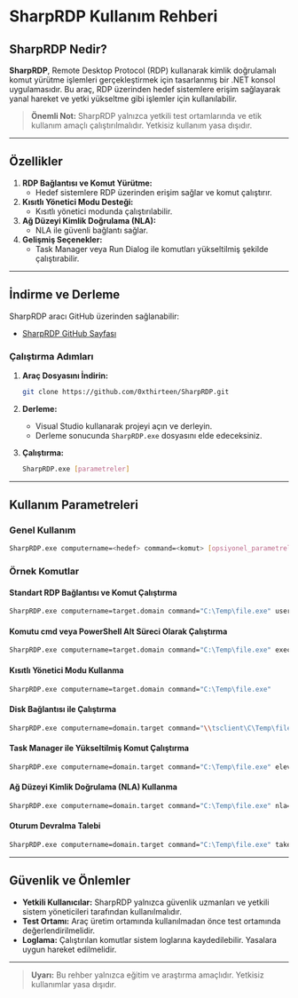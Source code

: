 # SharpRDP Kullanım Rehberi

## SharpRDP Nedir?

**SharpRDP**, Remote Desktop Protocol (RDP) kullanarak kimlik doğrulamalı komut yürütme işlemleri gerçekleştirmek için tasarlanmış bir .NET konsol uygulamasıdır. Bu araç, RDP üzerinden hedef sistemlere erişim sağlayarak yanal hareket ve yetki yükseltme gibi işlemler için kullanılabilir.

> **Önemli Not:** SharpRDP yalnızca yetkili test ortamlarında ve etik kullanım amaçlı çalıştırılmalıdır. Yetkisiz kullanım yasa dışıdır.

---

## Özellikler

1. **RDP Bağlantısı ve Komut Yürütme:**
   - Hedef sistemlere RDP üzerinden erişim sağlar ve komut çalıştırır.
2. **Kısıtlı Yönetici Modu Desteği:**
   - Kısıtlı yönetici modunda çalıştırılabilir.
3. **Ağ Düzeyi Kimlik Doğrulama (NLA):**
   - NLA ile güvenli bağlantı sağlar.
4. **Gelişmiş Seçenekler:**
   - Task Manager veya Run Dialog ile komutları yükseltilmiş şekilde çalıştırabilir.

---

## İndirme ve Derleme

SharpRDP aracı GitHub üzerinden sağlanabilir:

- [SharpRDP GitHub Sayfası](https://github.com/0xthirteen/SharpRDP)

### Çalıştırma Adımları

1. **Araç Dosyasını İndirin:**
   ```bash
   git clone https://github.com/0xthirteen/SharpRDP.git
   ```

2. **Derleme:**
   - Visual Studio kullanarak projeyi açın ve derleyin.
   - Derleme sonucunda `SharpRDP.exe` dosyasını elde edeceksiniz.

3. **Çalıştırma:**
   ```bash
   SharpRDP.exe [parametreler]
   ```

---

## Kullanım Parametreleri

### Genel Kullanım
```bash
SharpRDP.exe computername=<hedef> command=<komut> [opsiyonel_parametreler]
```

### Örnek Komutlar

#### Standart RDP Bağlantısı ve Komut Çalıştırma
```bash
SharpRDP.exe computername=target.domain command="C:\Temp\file.exe" username=domain\user password=password
```

#### Komutu cmd veya PowerShell Alt Süreci Olarak Çalıştırma
```bash
SharpRDP.exe computername=target.domain command="C:\Temp\file.exe" exec=cmd
```

#### Kısıtlı Yönetici Modu Kullanma
```bash
SharpRDP.exe computername=target.domain command="C:\Temp\file.exe"
```

#### Disk Bağlantısı ile Çalıştırma
```bash
SharpRDP.exe computername=domain.target command="\\tsclient\C\Temp\file.exe" connectdrive=true
```

#### Task Manager ile Yükseltilmiş Komut Çalıştırma
```bash
SharpRDP.exe computername=domain.target command="C:\Temp\file.exe" elevated=taskmgr
```

#### Ağ Düzeyi Kimlik Doğrulama (NLA) Kullanma
```bash
SharpRDP.exe computername=domain.target command="C:\Temp\file.exe" nla=true
```

#### Oturum Devralma Talebi
```bash
SharpRDP.exe computername=domain.target command="C:\Temp\file.exe" takeover=true
```

---

## Güvenlik ve Önlemler

- **Yetkili Kullanıcılar:** SharpRDP yalnızca güvenlik uzmanları ve yetkili sistem yöneticileri tarafından kullanılmalıdır.
- **Test Ortamı:** Araç üretim ortamında kullanılmadan önce test ortamında değerlendirilmelidir.
- **Loglama:** Çalıştırılan komutlar sistem loglarına kaydedilebilir. Yasalara uygun hareket edilmelidir.

---

> **Uyarı:** Bu rehber yalnızca eğitim ve araştırma amaçlıdır. Yetkisiz kullanımlar yasa dışıdır.
